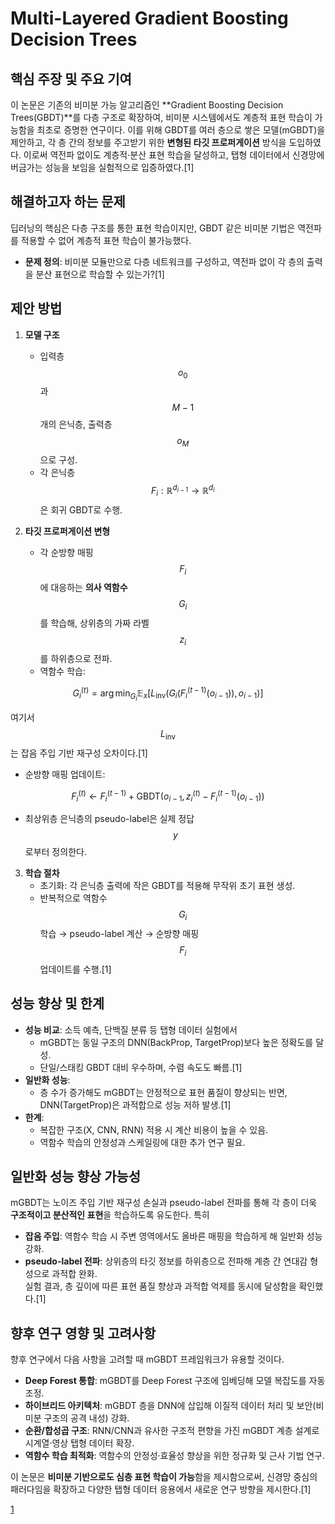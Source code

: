 # Multi-Layered Gradient Boosting Decision Trees

## 핵심 주장 및 주요 기여  
이 논문은 기존의 비미분 가능 알고리즘인 **Gradient Boosting Decision Trees(GBDT)**를 다층 구조로 확장하여, 비미분 시스템에서도 계층적 표현 학습이 가능함을 최초로 증명한 연구이다. 이를 위해 GBDT를 여러 층으로 쌓은 모델(mGBDT)을 제안하고, 각 층 간의 정보를 주고받기 위한 **변형된 타깃 프로퍼게이션** 방식을 도입하였다. 이로써 역전파 없이도 계층적·분산 표현 학습을 달성하고, 탭형 데이터에서 신경망에 버금가는 성능을 보임을 실험적으로 입증하였다.[1]

## 해결하고자 하는 문제  
딥러닝의 핵심은 다층 구조를 통한 표현 학습이지만, GBDT 같은 비미분 기법은 역전파를 적용할 수 없어 계층적 표현 학습이 불가능했다.  
- **문제 정의**: 비미분 모듈만으로 다층 네트워크를 구성하고, 역전파 없이 각 층의 출력을 분산 표현으로 학습할 수 있는가?[1]

## 제안 방법  
1. **모델 구조**  
   - 입력층 $$o_0$$과 $$M-1$$개의 은닉층, 출력층 $$o_M$$으로 구성.  
   - 각 은닉층 $$F_i: \mathbb{R}^{d_{i-1}}\to\mathbb{R}^{d_i}$$은 회귀 GBDT로 수행.

2. **타깃 프로퍼게이션 변형**  
   - 각 순방향 매핑 $$F_i$$에 대응하는 **의사 역함수** $$G_i$$를 학습해, 상위층의 가짜 라벨 $$z_i$$를 하위층으로 전파.  
   - 역함수 학습:  

$$
       G_i^{(t)} = \arg\min_{G_i} \mathbb{E}_{x}\big[L_{\text{inv}}(G_i(F_i^{(t-1)}(o_{i-1})),o_{i-1})\big]
     $$
     
  여기서 $$L_{\text{inv}}$$는 잡음 주입 기반 재구성 오차이다.[1]
   
   - 순방향 매핑 업데이트:

$$
       F_i^{(t)} \leftarrow F_i^{(t-1)} + \text{GBDT}\big(o_{i-1},\, z_i^{(t)} - F_i^{(t-1)}(o_{i-1})\big)
     $$
   
   - 최상위층 은닉층의 pseudo-label은 실제 정답 $$y$$로부터 정의한다.

3. **학습 절차**  
   - 초기화: 각 은닉층 출력에 작은 GBDT를 적용해 무작위 초기 표현 생성.  
   - 반복적으로 역함수 $$G_i$$ 학습 → pseudo-label 계산 → 순방향 매핑 $$F_i$$ 업데이트를 수행.[1]

## 성능 향상 및 한계  
- **성능 비교**: 소득 예측, 단백질 분류 등 탭형 데이터 실험에서  
  - mGBDT는 동일 구조의 DNN(BackProp, TargetProp)보다 높은 정확도를 달성.  
  - 단일/스태킹 GBDT 대비 우수하며, 수렴 속도도 빠름.[1]
- **일반화 성능**:  
  - 층 수가 증가해도 mGBDT는 안정적으로 표현 품질이 향상되는 반면, DNN(TargetProp)은 과적합으로 성능 저하 발생.[1]
- **한계**:  
  - 복잡한 구조(X, CNN, RNN) 적용 시 계산 비용이 높을 수 있음.  
  - 역함수 학습의 안정성과 스케일링에 대한 추가 연구 필요.

## 일반화 성능 향상 가능성  
mGBDT는 노이즈 주입 기반 재구성 손실과 pseudo-label 전파를 통해 각 층이 더욱 **구조적이고 분산적인 표현**을 학습하도록 유도한다. 특히  
- **잡음 주입**: 역함수 학습 시 주변 영역에서도 올바른 매핑을 학습하게 해 일반화 성능 강화.  
- **pseudo-label 전파**: 상위층의 타깃 정보를 하위층으로 전파해 계층 간 연대감 형성으로 과적합 완화.  
실험 결과, 층 깊이에 따른 표현 품질 향상과 과적합 억제를 동시에 달성함을 확인했다.[1]

## 향후 연구 영향 및 고려사항  
향후 연구에서 다음 사항을 고려할 때 mGBDT 프레임워크가 유용할 것이다.  
- **Deep Forest 통합**: mGBDT를 Deep Forest 구조에 임베딩해 모델 복잡도를 자동 조정.  
- **하이브리드 아키텍처**: mGBDT 층을 DNN에 삽입해 이질적 데이터 처리 및 보안(비미분 구조의 공격 내성) 강화.  
- **순환/합성곱 구조**: RNN/CNN과 유사한 구조적 편향을 가진 mGBDT 계층 설계로 시계열·영상 탭형 데이터 확장.  
- **역함수 학습 최적화**: 역함수의 안정성·효율성 향상을 위한 정규화 및 근사 기법 연구.

이 논문은 **비미분 기반으로도 심층 표현 학습이 가능**함을 제시함으로써, 신경망 중심의 패러다임을 확장하고 다양한 탭형 데이터 응용에서 새로운 연구 방향을 제시한다.[1]

[1](https://ppl-ai-file-upload.s3.amazonaws.com/web/direct-files/attachments/65988149/20b6a651-7233-488a-8081-935a101064d2/1806.00007v1.pdf)
